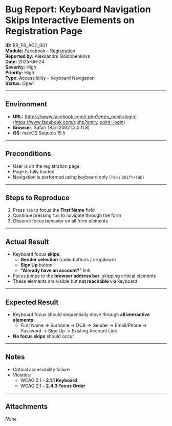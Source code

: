# Bug Report: Keyboard Navigation Skips Interactive Elements on Registration Page

**ID:** BR_FB_ACC_001  
**Module:** Facebook – Registration  
**Reported by:** Aleksandrs Goldobenkovs  
**Date:** 2025-06-24  
**Severity:** High  
**Priority:** High  
**Type:** Accessibility – Keyboard Navigation  
**Status:** Open  

---

## Environment

- **URL:** [https://www.facebook.com/r.php?entry_point=login](https://www.facebook.com/r.php?entry_point=login)  
- **Browser:** Safari 18.5 (20621.2.5.11.8)  
- **OS:** macOS Sequoia 15.5  

---

## Preconditions

- User is on the registration page  
- Page is fully loaded  
- Navigation is performed using keyboard only (`Tab` / `Shift+Tab`)

---

## Steps to Reproduce

1. Press `Tab` to focus the **First Name** field  
2. Continue pressing `Tab` to navigate through the form  
3. Observe focus behavior on all form elements  

---

## Actual Result

- Keyboard focus **skips**:
  - **Gender selection** (radio buttons / dropdown)  
  - **Sign Up** button  
  - **"Already have an account?"** link  
- Focus jumps to the **browser address bar**, skipping critical elements  
- These elements are visible but **not reachable** via keyboard  

---

## Expected Result

- Keyboard focus should sequentially move through **all interactive elements**:
  - First Name → Surname → DOB → Gender → Email/Phone → Password → Sign Up → Existing Account Link  
- **No focus skips** should occur  

---

## Notes

- Critical accessibility failure  
- Violates:
  - WCAG 2.1 – **2.1.1 Keyboard**  
  - WCAG 2.1 – **2.4.3 Focus Order**  

---

## Attachments

*None*
